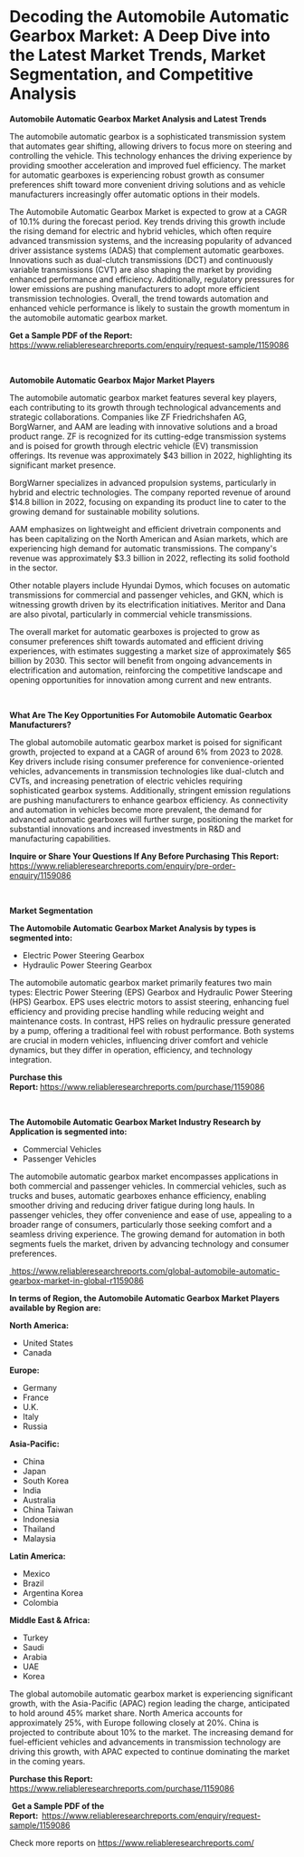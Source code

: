 <p><h1>Decoding the Automobile Automatic Gearbox Market: A Deep Dive into the Latest Market Trends, Market Segmentation, and Competitive Analysis</h1></p><p><strong>Automobile Automatic Gearbox Market Analysis and Latest Trends</strong></p>
<p><p>The automobile automatic gearbox is a sophisticated transmission system that automates gear shifting, allowing drivers to focus more on steering and controlling the vehicle. This technology enhances the driving experience by providing smoother acceleration and improved fuel efficiency. The market for automatic gearboxes is experiencing robust growth as consumer preferences shift toward more convenient driving solutions and as vehicle manufacturers increasingly offer automatic options in their models.</p><p>The Automobile Automatic Gearbox Market is expected to grow at a CAGR of 10.1% during the forecast period. Key trends driving this growth include the rising demand for electric and hybrid vehicles, which often require advanced transmission systems, and the increasing popularity of advanced driver assistance systems (ADAS) that complement automatic gearboxes. Innovations such as dual-clutch transmissions (DCT) and continuously variable transmissions (CVT) are also shaping the market by providing enhanced performance and efficiency. Additionally, regulatory pressures for lower emissions are pushing manufacturers to adopt more efficient transmission technologies. Overall, the trend towards automation and enhanced vehicle performance is likely to sustain the growth momentum in the automobile automatic gearbox market.</p></p>
<p><strong>Get a Sample PDF of the Report:&nbsp;</strong> <a href="https://www.reliableresearchreports.com/enquiry/request-sample/1159086?utm_campaign=3037&utm_medium=2&utm_source=Github&utm_content=ia&utm_term=22032025&utm_id=automobile-automatic-gearbox">https://www.reliableresearchreports.com/enquiry/request-sample/1159086</a></p>
<p>&nbsp;</p>
<p><strong>Automobile Automatic Gearbox Major Market Players</strong></p>
<p><p>The automobile automatic gearbox market features several key players, each contributing to its growth through technological advancements and strategic collaborations. Companies like ZF Friedrichshafen AG, BorgWarner, and AAM are leading with innovative solutions and a broad product range. ZF is recognized for its cutting-edge transmission systems and is poised for growth through electric vehicle (EV) transmission offerings. Its revenue was approximately $43 billion in 2022, highlighting its significant market presence.</p><p>BorgWarner specializes in advanced propulsion systems, particularly in hybrid and electric technologies. The company reported revenue of around $14.8 billion in 2022, focusing on expanding its product line to cater to the growing demand for sustainable mobility solutions. </p><p>AAM emphasizes on lightweight and efficient drivetrain components and has been capitalizing on the North American and Asian markets, which are experiencing high demand for automatic transmissions. The company's revenue was approximately $3.3 billion in 2022, reflecting its solid foothold in the sector.</p><p>Other notable players include Hyundai Dymos, which focuses on automatic transmissions for commercial and passenger vehicles, and GKN, which is witnessing growth driven by its electrification initiatives. Meritor and Dana are also pivotal, particularly in commercial vehicle transmissions.</p><p>The overall market for automatic gearboxes is projected to grow as consumer preferences shift towards automated and efficient driving experiences, with estimates suggesting a market size of approximately $65 billion by 2030. This sector will benefit from ongoing advancements in electrification and automation, reinforcing the competitive landscape and opening opportunities for innovation among current and new entrants.</p></p>
<p>&nbsp;</p>
<p><strong>What Are The Key Opportunities For Automobile Automatic Gearbox Manufacturers?</strong></p>
<p><p>The global automobile automatic gearbox market is poised for significant growth, projected to expand at a CAGR of around 6% from 2023 to 2028. Key drivers include rising consumer preference for convenience-oriented vehicles, advancements in transmission technologies like dual-clutch and CVTs, and increasing penetration of electric vehicles requiring sophisticated gearbox systems. Additionally, stringent emission regulations are pushing manufacturers to enhance gearbox efficiency. As connectivity and automation in vehicles become more prevalent, the demand for advanced automatic gearboxes will further surge, positioning the market for substantial innovations and increased investments in R&D and manufacturing capabilities.</p></p>
<p><strong>Inquire or Share Your Questions If Any Before Purchasing This Report:</strong> <a href="https://www.reliableresearchreports.com/enquiry/pre-order-enquiry/1159086?utm_campaign=3037&utm_medium=2&utm_source=Github&utm_content=ia&utm_term=22032025&utm_id=automobile-automatic-gearbox">https://www.reliableresearchreports.com/enquiry/pre-order-enquiry/1159086</a></p>
<p>&nbsp;</p>
<p><strong>Market Segmentation</strong></p>
<p><strong>The Automobile Automatic Gearbox Market Analysis by types is segmented into:</strong></p>
<p><ul><li>Electric Power Steering Gearbox</li><li>Hydraulic Power Steering Gearbox</li></ul></p>
<p><p>The automobile automatic gearbox market primarily features two main types: Electric Power Steering (EPS) Gearbox and Hydraulic Power Steering (HPS) Gearbox. EPS uses electric motors to assist steering, enhancing fuel efficiency and providing precise handling while reducing weight and maintenance costs. In contrast, HPS relies on hydraulic pressure generated by a pump, offering a traditional feel with robust performance. Both systems are crucial in modern vehicles, influencing driver comfort and vehicle dynamics, but they differ in operation, efficiency, and technology integration.</p></p>
<p><strong>Purchase this Report:&nbsp;</strong><a href="https://www.reliableresearchreports.com/purchase/1159086?utm_campaign=3037&utm_medium=2&utm_source=Github&utm_content=ia&utm_term=22032025&utm_id=automobile-automatic-gearbox">https://www.reliableresearchreports.com/purchase/1159086</a></p>
<p>&nbsp;</p>
<p><strong>The Automobile Automatic Gearbox Market Industry Research by Application is segmented into:</strong></p>
<p><ul><li>Commercial Vehicles</li><li>Passenger Vehicles</li></ul></p>
<p><p>The automobile automatic gearbox market encompasses applications in both commercial and passenger vehicles. In commercial vehicles, such as trucks and buses, automatic gearboxes enhance efficiency, enabling smoother driving and reducing driver fatigue during long hauls. In passenger vehicles, they offer convenience and ease of use, appealing to a broader range of consumers, particularly those seeking comfort and a seamless driving experience. The growing demand for automation in both segments fuels the market, driven by advancing technology and consumer preferences.</p></p>
<p><a href="https://www.reliableresearchreports.com/global-automobile-automatic-gearbox-market-in-global-r1159086?utm_campaign=3037&utm_medium=2&utm_source=Github&utm_content=ia&utm_term=22032025&utm_id=automobile-automatic-gearbox">&nbsp;https://www.reliableresearchreports.com/global-automobile-automatic-gearbox-market-in-global-r1159086</a></p>
<p><strong>In terms of Region, the Automobile Automatic Gearbox Market Players available by Region are:</strong></p>
<p>
    <p> <strong> North America: </strong>
        <ul>
            <li>United States</li>
            <li>Canada</li>
        </ul>
        </p> 
    <p> <strong> Europe: </strong>
        <ul>
            <li>Germany</li>
            <li>France</li>
            <li>U.K.</li>
            <li>Italy</li>
            <li>Russia</li>
        </ul>
        </p> 
    <p> <strong> Asia-Pacific: </strong>
        <ul>
            <li>China</li>
            <li>Japan</li>
            <li>South Korea</li>
            <li>India</li>
            <li>Australia</li>
            <li>China Taiwan</li>
            <li>Indonesia</li>
            <li>Thailand</li>
            <li>Malaysia</li>
        </ul>
        </p> 
    <p> <strong> Latin America: </strong>
        <ul>
            <li>Mexico</li>
            <li>Brazil</li>
            <li>Argentina Korea</li>
            <li>Colombia</li>
        </ul>
        </p> 
    <p> <strong> Middle East & Africa: </strong>
        <ul>
            <li>Turkey</li>
            <li>Saudi</li>
            <li>Arabia</li>
            <li>UAE</li>
            <li>Korea</li>
        </ul>
    </p>
    </p>
<p><p>The global automobile automatic gearbox market is experiencing significant growth, with the Asia-Pacific (APAC) region leading the charge, anticipated to hold around 45% market share. North America accounts for approximately 25%, with Europe following closely at 20%. China is projected to contribute about 10% to the market. The increasing demand for fuel-efficient vehicles and advancements in transmission technology are driving this growth, with APAC expected to continue dominating the market in the coming years.</p></p>
<p><strong>Purchase this Report: </strong><a href="https://www.reliableresearchreports.com/purchase/1159086?utm_campaign=3037&utm_medium=2&utm_source=Github&utm_content=ia&utm_term=22032025&utm_id=automobile-automatic-gearbox">https://www.reliableresearchreports.com/purchase/1159086</a></p>
<p>&nbsp;<strong>Get a Sample PDF of the Report:&nbsp;&nbsp;</strong><a href="https://www.reliableresearchreports.com/enquiry/request-sample/1159086?utm_campaign=3037&utm_medium=2&utm_source=Github&utm_content=ia&utm_term=22032025&utm_id=automobile-automatic-gearbox">https://www.reliableresearchreports.com/enquiry/request-sample/1159086</a></p>
<p><strong></strong></p>
<p>Check more reports on <a href="https://www.reliableresearchreports.com/?utm_campaign=3037&utm_medium=2&utm_source=Github&utm_content=ia&utm_term=22032025&utm_id=automobile-automatic-gearbox">https://www.reliableresearchreports.com/</a></p>